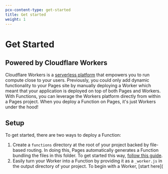 ```yaml
---
pcx-content-type: get-started
title: Get started
weight: 1
---
```


# Get Started

## Powered by Cloudflare Workers

Cloudflare Workers is a [serverless platform](https://www.cloudflare.com/en-gb/learning/serverless/what-is-serverless/) that empowers you to run compute close to your users. Previously, you could only add dynamic functionality to your Pages site by manually deploying a Worker which meant that your application is deployed on top of both Pages and Workers. With Functions, you can leverage the Workers platform directly from within a Pages project. When you deploy a Function on Pages, it's just Workers under the hood!

## Setup
To get started, there are two ways to deploy a Function: 
1. Create a `functions` directory at the root of your project backed by file-based routing. In doing this, Pages automatically generates a Function bundling the files in this folder. To get started this way, [follow this guide](/pages/platform/functions/first-function/). 
2. Easily turn your Worker into a Function by providing it as a `_worker.js` in the output directory of your project. To begin with a Worker, [start here](<link> 
